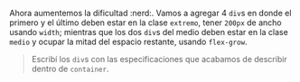 Ahora aumentemos la dificultad :nerd:.
Vamos a agregar 4 `div`s en donde el primero y el último deben estar en la clase `extremo`, tener `200px` de ancho usando `width`; mientras que los dos `div`s del medio deben estar en la clase `medio` y ocupar la mitad del espacio restante, usando `flex-grow`.

> Escribí los `div`s con las especificaciones que acabamos de describir dentro de `container`.